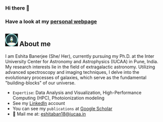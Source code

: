 ### Hi there 👋 

### Have a look at my [personal webpage](https://eshitaban18.github.io/eshitab/)

## <img src="./gifs/rocket.webp" width = 40px />  About me


I am Eshita Banerjee (She/ Her), currently pursuing my Ph.D. at the Inter University Center for Astronomy and Astrophysics (IUCAA) in Pune, India. My research interests lie in the field of extragalactic astronomy. Utilizing advanced spectroscopy and imaging techniques, I delve into the evolutionary processes of galaxies, which serve as the fundamental "building-blocks" of our universe.

- `Expertise`:  Data Analysis and Visualization, High-Performance Computing (HPC), Photoionization modeling 
- See my [LinkedIn](www.linkedin.com/in/eshita-banerjee-6821842b6) account
- You can see my `publications` at [Google Scholar](https://scholar.google.com/citations?user=pNvsLn0AAAAJ&hl=en&authuser=1)
- 💬 Mail me at: eshitaban18@iucaa.in

